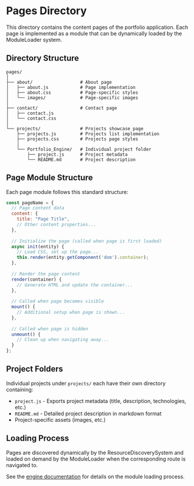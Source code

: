 # Pages Directory

This directory contains the content pages of the portfolio application. Each page is implemented as a module that can be dynamically loaded by the ModuleLoader system.

## Directory Structure

```
pages/
│
├── about/                  # About page
│   ├── about.js            # Page implementation
│   ├── about.css           # Page-specific styles
│   └── images/             # Page-specific images
│
├── contact/                # Contact page
│   ├── contact.js
│   └── contact.css
│
└── projects/               # Projects showcase page
    ├── projects.js         # Projects list implementation
    ├── projects.css        # Projects page styles
    │
    └── Portfolio_Engine/   # Individual project folder
        ├── project.js      # Project metadata
        └── README.md       # Project description
```

## Page Module Structure

Each page module follows this standard structure:

```javascript
const pageName = {
  // Page content data
  content: {
    title: "Page Title",
    // Other content properties...
  },
  
  // Initialize the page (called when page is first loaded)
  async init(entity) {
    // Load CSS, set up the page...
    this.render(entity.getComponent('dom').container);
  },
  
  // Render the page content
  render(container) {
    // Generate HTML and update the container...
  },
  
  // Called when page becomes visible
  mount() {
    // Additional setup when page is shown...
  },
  
  // Called when page is hidden
  unmount() {
    // Clean up when navigating away...
  }
};
```

## Project Folders

Individual projects under `projects/` each have their own directory containing:

- `project.js` - Exports project metadata (title, description, technologies, etc.)
- `README.md` - Detailed project description in markdown format
- Project-specific assets (images, etc.)

## Loading Process

Pages are discovered dynamically by the ResourceDiscoverySystem and loaded on demand by the ModuleLoader when the corresponding route is navigated to.

See the [engine documentation](../engine/README.md) for details on the module loading process.
